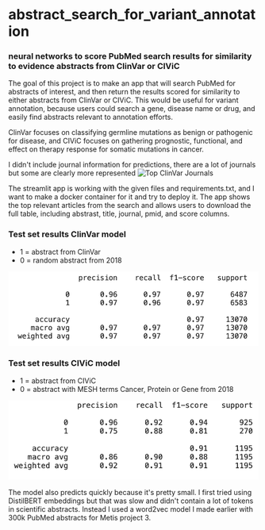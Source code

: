 # abstract_search_for_variant_annotation
### neural networks to score PubMed search results for similarity to evidence abstracts from ClinVar or CIViC 

The goal of this project is to make an app that will search PubMed for abstracts of interest, and then return the results scored for similarity to either abstracts from ClinVar or CIViC. This would be useful for variant annotation, because users could search a gene, disease name or drug, and easily find abstracts relevant to annotation efforts. 

ClinVar focuses on classifying germline mutations as benign or pathogenic for disease, and CIViC focuses on gathering prognostic, functional, and effect on therapy response for somatic mutations in cancer.

I didn't include journal information for predictions, there are a lot of journals but some are clearly more represented
![Top ClinVar Journals](https://github.com/Beth526/abstract_search_for_variant_annotation/blob/main/images/JournalPieChart.jpeg)

The streamlit app is working with the given files and requirements.txt, and I want to make a docker container for it and try to deploy it. The app shows the top relevant articles from the search and allows users to download the full table, including abstrast, title, journal, pmid, and score columns.

### Test set results ClinVar model
- 1 = abstract from ClinVar
- 0 = random abstract from 2018

![Test set results ClinVar model](https://github.com/Beth526/abstract_search_for_variant_annotation/blob/main/images/ClinVar%20model%20stats.png)

### Test set results CIViC model
- 1 = abstract from CIViC
- 0 = abstract with MESH terms Cancer, Protein or Gene from 2018

![Test set results CIViC model](https://github.com/Beth526/abstract_search_for_variant_annotation/blob/main/images/CIViC%20model%20stats.png)

The model also predicts quickly because it's pretty small. I first tried using DistilBERT embeddings but that was slow and didn't contain a lot of tokens in scientific abstracts. Instead I used a word2vec model I made earlier with 300k PubMed abstracts for Metis project 3. 
